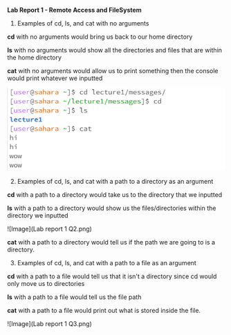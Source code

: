 **Lab Report 1 - Remote Access and FileSystem**

1. Examples of cd, ls, and cat with no arguments
   
**cd** with no arguments would bring us back to our home directory

**ls** with no arguments would show all the directories and files that are within the home directory

**cat** with no arguments would allow us to print something then the console would print whatever we inputted

![Image](Question_1.png)

2. Examples of cd, ls, and cat with a path to a directory as an argument

**cd** with a path to a directory would take us to the directory that we inputted

**ls** with a path to a directory would show us the files/directories within the directory we inputted

![Image](Lab report 1 Q2.png)

**cat** with a path to a directory would tell us if the path we are going to is a directory.

3. Examples of cd, ls, and cat with a path to a file as an argument

**cd** with a path to a file would tell us that it isn't a directory since cd would only move us to directories

**ls** with a path to a file would tell us the file path

**cat** with a path to a file would print out what is stored inside the file.

![Image](Lab report 1 Q3.png)


